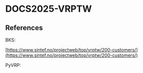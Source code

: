 # DOCS2025-VRPTW



## References

BKS:

[https://www.sintef.no/projectweb/top/vrptw/200-customers/](https://www.sintef.no/projectweb/top/vrptw/200-customers/)

PyVRP: